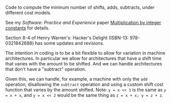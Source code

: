 Code to compute the mininum number of shifts, adds, subtracts, under different cost models.

See my _Software: Practice and Experience_ paper [Multiplication by integer constants](https://onlinelibrary.wiley.com/doi/pdf/10.1002/spe.4380160704) for details.

Section 8-4 of Henry Warren's: Hacker's Delight (ISBN-13: 978-0321842688) has some updates and revisions.

The intention in coding is to be a bit flexible to allow for variation in machine architectures. In particular we allow for architectures that have a shift time that varies with the amount to be shifted. And we can handle architectures that don't have a "subtract" operation.

Given this, we can handle, for example, a machine with only the `add` operation, disallowing the `subtract` operation and using a custom shift cost function that varies by the amount shifted. Note: `y = x << 1` is the same as `y = x + x`, and `y = x << 2` would be the same thing as `z = x + x; y = z + z`.
